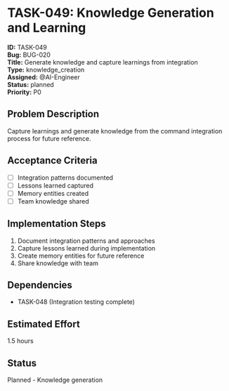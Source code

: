 # TASK-049: Knowledge Generation and Learning

**ID:** TASK-049  
**Bug:** BUG-020  
**Title:** Generate knowledge and capture learnings from integration  
**Type:** knowledge_creation  
**Assigned:** @AI-Engineer  
**Status:** planned  
**Priority:** P0  

## Problem Description
Capture learnings and generate knowledge from the command integration process for future reference.

## Acceptance Criteria
- [ ] Integration patterns documented
- [ ] Lessons learned captured
- [ ] Memory entities created
- [ ] Team knowledge shared

## Implementation Steps
1. Document integration patterns and approaches
2. Capture lessons learned during implementation
3. Create memory entities for future reference
4. Share knowledge with team

## Dependencies
- TASK-048 (Integration testing complete)

## Estimated Effort
1.5 hours

## Status
Planned - Knowledge generation